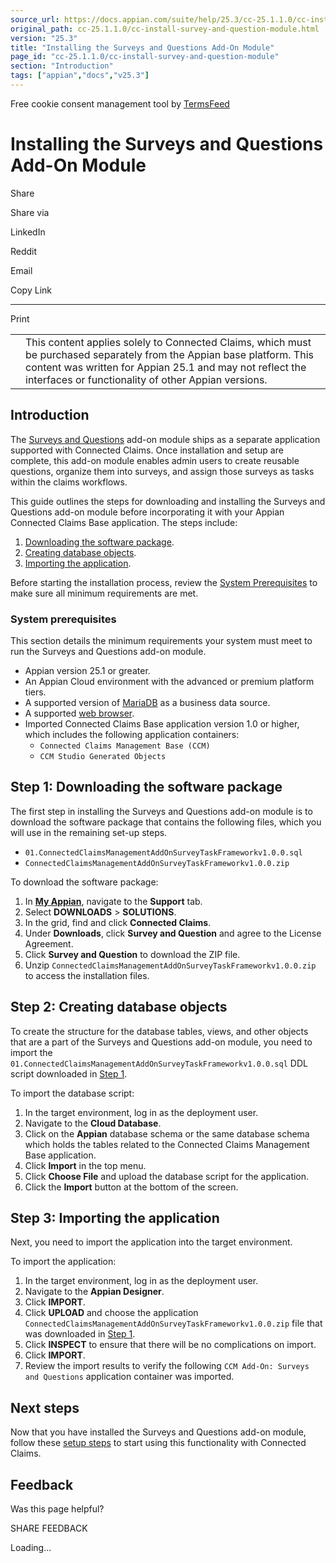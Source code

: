 ```yaml
---
source_url: https://docs.appian.com/suite/help/25.3/cc-25.1.1.0/cc-install-survey-and-question-module.html
original_path: cc-25.1.1.0/cc-install-survey-and-question-module.html
version: "25.3"
title: "Installing the Surveys and Questions Add-On Module"
page_id: "cc-25.1.1.0/cc-install-survey-and-question-module"
section: "Introduction"
tags: ["appian","docs","v25.3"]
---
```



Free cookie consent management tool by [TermsFeed](https://www.termsfeed.com/)

# Installing the Surveys and Questions Add-On Module

Share

Share via

LinkedIn

Reddit

Email

Copy Link

* * *

Print

<table><tbody><tr><td><i class="fa fa-check-square-o" aria-hidden="true"></i></td><td>This content applies solely to Connected Claims, which must be purchased separately from the Appian base platform. This content was written for Appian 25.1 and may not reflect the interfaces or functionality of other Appian versions.</td></tr></tbody></table>

## Introduction

The [Surveys and Questions](cc-survey-and-question-module-overview.html) add-on module ships as a separate application supported with Connected Claims. Once installation and setup are complete, this add-on module enables admin users to create reusable questions, organize them into surveys, and assign those surveys as tasks within the claims workflows.

This guide outlines the steps for downloading and installing the Surveys and Questions add-on module before incorporating it with your Appian Connected Claims Base application. The steps include:

1.  [Downloading the software package](#step-1-downloading-the-software-package).
2.  [Creating database objects](#step-2-creating-database-objects).
3.  [Importing the application](#step-3-importing-the-application).

Before starting the installation process, review the [System Prerequisites](#system-prerequisites) to make sure all minimum requirements are met.

### System prerequisites

This section details the minimum requirements your system must meet to run the Surveys and Questions add-on module.

-   Appian version 25.1 or greater.
-   An Appian Cloud environment with the advanced or premium platform tiers.
-   A supported version of [MariaDB](../System_Requirements.html#databases) as a business data source.
-   A supported [web browser](../System_Requirements.html#web-browsers).
-   Imported Connected Claims Base application version 1.0 or higher, which includes the following application containers:
    -   `Connected Claims Management Base (CCM)`
    -   `CCM Studio Generated Objects`

## Step 1: Downloading the software package

The first step in installing the Surveys and Questions add-on module is to download the software package that contains the following files, which you will use in the remaining set-up steps.

-   `01.ConnectedClaimsManagementAddOnSurveyTaskFrameworkv1.0.0.sql`
-   `ConnectedClaimsManagementAddOnSurveyTaskFrameworkv1.0.0.zip`

To download the software package:

1.  In **[My Appian](https://forum.appian.com/suite/sites/myappian/page/support)**, navigate to the **Support** tab.
2.  Select **DOWNLOADS** > **SOLUTIONS**.
3.  In the grid, find and click **Connected Claims**.
4.  Under **Downloads**, click **Survey and Question** and agree to the License Agreement.
5.  Click **Survey and Question** to download the ZIP file.
6.  Unzip `ConnectedClaimsManagementAddOnSurveyTaskFrameworkv1.0.0.zip` to access the installation files.

## Step 2: Creating database objects

To create the structure for the database tables, views, and other objects that are a part of the Surveys and Questions add-on module, you need to import the `01.ConnectedClaimsManagementAddOnSurveyTaskFrameworkv1.0.0.sql` DDL script downloaded in [Step 1](#step-1-downloading-the-software-package).

To import the database script:

1.  In the target environment, log in as the deployment user.
2.  Navigate to the **Cloud Database**.
3.  Click on the **Appian** database schema or the same database schema which holds the tables related to the Connected Claims Management Base application.
4.  Click **Import** in the top menu.
5.  Click **Choose File** and upload the database script for the application.
6.  Click the **Import** button at the bottom of the screen.

## Step 3: Importing the application

Next, you need to import the application into the target environment.

To import the application:

1.  In the target environment, log in as the deployment user.
2.  Navigate to the **Appian Designer**.
3.  Click **IMPORT**.
4.  Click **UPLOAD** and choose the application `ConnectedClaimsManagementAddOnSurveyTaskFrameworkv1.0.0.zip` file that was downloaded in [Step 1](#step-1-downloading-the-software-package).
5.  Click **INSPECT** to ensure that there will be no complications on import.
6.  Click **IMPORT**.
7.  Review the import results to verify the following `CCM Add-On: Surveys and Questions` application container was imported.

## Next steps

Now that you have installed the Surveys and Questions add-on module, follow these [setup steps](cc-setup-survey-and-question-module.html) to start using this functionality with Connected Claims.

## Feedback

Was this page helpful?

SHARE FEEDBACK

Loading...